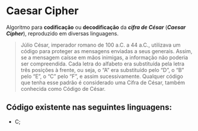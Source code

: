 # Caesar Cipher
Algoritmo para **codificação** ou **decodificação** da _**cifra de César**_ (**_Caesar Cipher_**), reproduzido em diversas linguagens.

> Júlio César, imperador romano de 100 a.C. a 44 a.C., utilizava um código para proteger as mensagens enviadas a seus generais. Assim, se a mensagem caísse em mãos inimigas, a informação não poderia ser compreendida. Cada letra do alfabeto era substituída pela letra três posições à frente, ou seja, o “A” era substituído pelo “D”, o “B” pelo “E”, o “C” pelo “F”, e assim sucessivamente. Qualquer código que tenha esse padrão é considerado uma Cifra de César, também conhecida como Código de César.

## Código existente nas seguintes linguagens:
* C;
